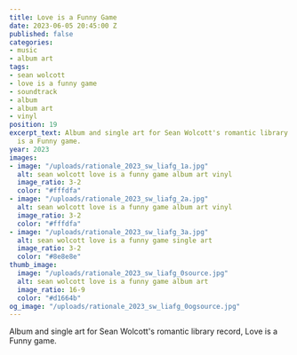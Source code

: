 ```yaml
---
title: Love is a Funny Game
date: 2023-06-05 20:45:00 Z
published: false
categories:
- music
- album art
tags:
- sean wolcott
- love is a funny game
- soundtrack
- album
- album art
- vinyl
position: 19
excerpt_text: Album and single art for Sean Wolcott's romantic library record, Love
  is a Funny game.
year: 2023
images:
- image: "/uploads/rationale_2023_sw_liafg_1a.jpg"
  alt: sean wolcott love is a funny game album art vinyl
  image_ratio: 3-2
  color: "#fffdfa"
- image: "/uploads/rationale_2023_sw_liafg_2a.jpg"
  alt: sean wolcott love is a funny game album art vinyl
  image_ratio: 3-2
  color: "#fffdfa"
- image: "/uploads/rationale_2023_sw_liafg_3a.jpg"
  alt: sean wolcott love is a funny game single art
  image_ratio: 3-2
  color: "#8e8e8e"
thumb_image:
  image: "/uploads/rationale_2023_sw_liafg_0source.jpg"
  alt: sean wolcott love is a funny game album art
  image_ratio: 16-9
  color: "#d1664b"
og_image: "/uploads/rationale_2023_sw_liafg_0ogsource.jpg"
---
```


Album and single art for Sean Wolcott's romantic library record, Love is a Funny game.